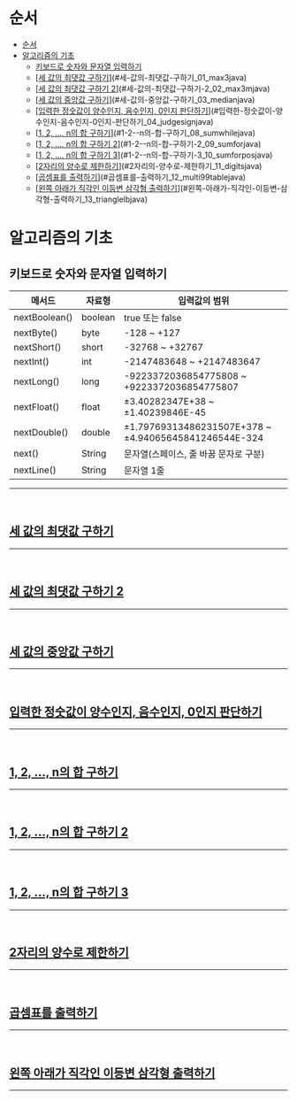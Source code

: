 # 순서

<!-- TOC -->

- [순서](#순서)
- [알고리즘의 기초](#알고리즘의-기초)
    - [키보드로 숫자와 문자열 입력하기](#키보드로-숫자와-문자열-입력하기)
    - [[세 값의 최댓값 구하기](_01_Max3.java)](#세-값의-최댓값-구하기_01_max3java)
    - [[세 값의 최댓값 구하기 2](_02_Max3m.java)](#세-값의-최댓값-구하기-2_02_max3mjava)
    - [[세 값의 중앙값 구하기](_03_Median.java)](#세-값의-중앙값-구하기_03_medianjava)
    - [[입력한 정숫값이 양수인지, 음수인지, 0인지 판단하기](_04_JudgeSign.java)](#입력한-정숫값이-양수인지-음수인지-0인지-판단하기_04_judgesignjava)
    - [[1, 2, ..., n의 합 구하기](_08_SumWhile.java)](#1-2--n의-합-구하기_08_sumwhilejava)
    - [[1, 2, ..., n의 합 구하기 2](_09_SumFor.java)](#1-2--n의-합-구하기-2_09_sumforjava)
    - [[1, 2, ..., n의 합 구하기 3](_10_SumForPos.java)](#1-2--n의-합-구하기-3_10_sumforposjava)
    - [[2자리의 양수로 제한하기](_11_Digits.java)](#2자리의-양수로-제한하기_11_digitsjava)
    - [[곱셈표를 출력하기](_12_Multi99Table.java)](#곱셈표를-출력하기_12_multi99tablejava)
    - [[왼쪽 아래가 직각인 이등변 삼각형 출력하기](_13_TriangleLB.java)](#왼쪽-아래가-직각인-이등변-삼각형-출력하기_13_trianglelbjava)

<!-- /TOC -->

# 알고리즘의 기초
## 키보드로 숫자와 문자열 입력하기

|메서드|자료형|입력값의 범위|
|------|------|-------------|
|nextBoolean()|boolean|true 또는 false|
|nextByte()|byte|-128 ~ +127|
|nextShort()|short|-32768 ~ +32767|
|nextInt()|int|-2147483648 ~ +2147483647|
|nextLong()|long|-9223372036854775808 ~ +9223372036854775807|
|nextFloat()|float|±3.40282347E+38 ~ ±1.40239846E-45|
|nextDouble()|double|±1.79769313486231507E+378 ~ ±4.94065645841246544E-324|
|next()|String|문자열(스페이스, 줄 바꿈 문자로 구분)|
|nextLine()|String|문자열 1줄|

<hr>
<br>

## [세 값의 최댓값 구하기](_01_Max3.java)

<hr>
<br>

## [세 값의 최댓값 구하기 2](_02_Max3m.java)

<hr>
<br>

## [세 값의 중앙값 구하기](_03_Median.java)

<hr>
<br>

## [입력한 정숫값이 양수인지, 음수인지, 0인지 판단하기](_04_JudgeSign.java)

<hr>
<br>

## [1, 2, ..., n의 합 구하기](_08_SumWhile.java)

<hr>
<br>

## [1, 2, ..., n의 합 구하기 2](_09_SumFor.java)

<hr>
<br>

## [1, 2, ..., n의 합 구하기 3](_10_SumForPos.java)

<hr>
<br>

## [2자리의 양수로 제한하기](_11_Digits.java)

<hr>
<br>

## [곱셈표를 출력하기](_12_Multi99Table.java)

<hr>
<br>

## [왼쪽 아래가 직각인 이등변 삼각형 출력하기](_13_TriangleLB.java)

<hr>
<br>
